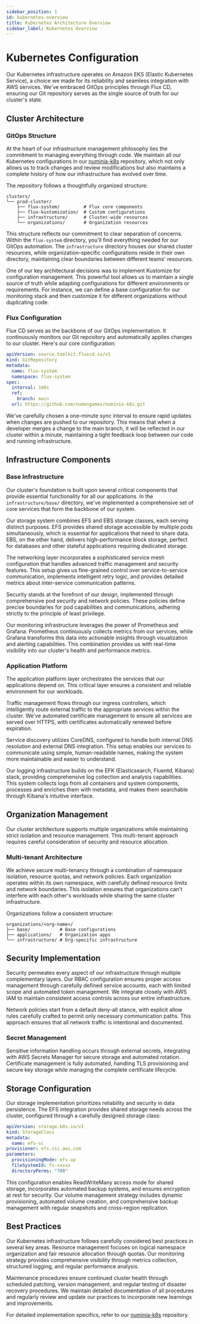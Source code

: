 ```yaml
---
sidebar_position: 1
id: kubernetes-overview
title: Kubernetes Architecture Overview
sidebar_label: Kubernetes Overview
---
```


# Kubernetes Configuration

Our Kubernetes infrastructure operates on Amazon EKS (Elastic Kubernetes Service), a choice we made for its reliability and seamless integration with AWS services. We've embraced GitOps principles through Flux CD, ensuring our Git repository serves as the single source of truth for our cluster's state.

## Cluster Architecture

### GitOps Structure

At the heart of our infrastructure management philosophy lies the commitment to managing everything through code. We maintain all our Kubernetes configurations in our [numinia-k8s](https://github.com/numengames/numinia-k8s) repository, which not only allows us to track changes and review modifications but also maintains a complete history of how our infrastructure has evolved over time.

The repository follows a thoughtfully organized structure:

```
clusters/
└── prod-cluster/
    ├── flux-system/         # Flux core components
    ├── flux-kustomization/  # Custom configurations
    ├── infrastructure/      # Cluster-wide resources
    └── organizations/       # Organization resources
```

This structure reflects our commitment to clear separation of concerns. Within the `flux-system` directory, you'll find everything needed for our GitOps automation. The `infrastructure` directory houses our shared cluster resources, while organization-specific configurations reside in their own directory, maintaining clear boundaries between different teams' resources.

One of our key architectural decisions was to implement Kustomize for configuration management. This powerful tool allows us to maintain a single source of truth while adapting configurations for different environments or requirements. For instance, we can define a base configuration for our monitoring stack and then customize it for different organizations without duplicating code.

### Flux Configuration

Flux CD serves as the backbone of our GitOps implementation. It continuously monitors our Git repository and automatically applies changes to our cluster. Here's our core configuration:

```yaml
apiVersion: source.toolkit.fluxcd.io/v1
kind: GitRepository
metadata:
  name: flux-system
  namespace: flux-system
spec:
  interval: 1m0s
  ref:
    branch: main
  url: https://github.com/numengames/numinia-k8s.git
```

We've carefully chosen a one-minute sync interval to ensure rapid updates when changes are pushed to our repository. This means that when a developer merges a change to the main branch, it will be reflected in our cluster within a minute, maintaining a tight feedback loop between our code and running infrastructure.

## Infrastructure Components

### Base Infrastructure

Our cluster's foundation is built upon several critical components that provide essential functionality for all our applications. In the `infrastructure/base/` directory, we've implemented a comprehensive set of core services that form the backbone of our system.

Our storage system combines EFS and EBS storage classes, each serving distinct purposes. EFS provides shared storage accessible by multiple pods simultaneously, which is essential for applications that need to share data. EBS, on the other hand, delivers high-performance block storage, perfect for databases and other stateful applications requiring dedicated storage.

The networking layer incorporates a sophisticated service mesh configuration that handles advanced traffic management and security features. This setup gives us fine-grained control over service-to-service communication, implements intelligent retry logic, and provides detailed metrics about inter-service communication patterns.

Security stands at the forefront of our design, implemented through comprehensive pod security and network policies. These policies define precise boundaries for pod capabilities and communications, adhering strictly to the principle of least privilege.

Our monitoring infrastructure leverages the power of Prometheus and Grafana. Prometheus continuously collects metrics from our services, while Grafana transforms this data into actionable insights through visualization and alerting capabilities. This combination provides us with real-time visibility into our cluster's health and performance metrics.

### Application Platform

The application platform layer orchestrates the services that our applications depend on. This critical layer ensures a consistent and reliable environment for our workloads.

Traffic management flows through our ingress controllers, which intelligently route external traffic to the appropriate services within the cluster. We've automated certificate management to ensure all services are served over HTTPS, with certificates automatically renewed before expiration.

Service discovery utilizes CoreDNS, configured to handle both internal DNS resolution and external DNS integration. This setup enables our services to communicate using simple, human-readable names, making the system more maintainable and easier to understand.

Our logging infrastructure builds on the EFK (Elasticsearch, Fluentd, Kibana) stack, providing comprehensive log collection and analysis capabilities. This system collects logs from all containers and system components, processes and enriches them with metadata, and makes them searchable through Kibana's intuitive interface.

## Organization Management

Our cluster architecture supports multiple organizations while maintaining strict isolation and resource management. This multi-tenant approach requires careful consideration of security and resource allocation.

### Multi-tenant Architecture

We achieve secure multi-tenancy through a combination of namespace isolation, resource quotas, and network policies. Each organization operates within its own namespace, with carefully defined resource limits and network boundaries. This isolation ensures that organizations can't interfere with each other's workloads while sharing the same cluster infrastructure.

Organizations follow a consistent structure:
```
organizations/<org-name>/
├── base/           # Base configurations
├── applications/   # Organization apps
└── infrastructure/ # Org-specific infrastructure
```

## Security Implementation

Security permeates every aspect of our infrastructure through multiple complementary layers. Our RBAC configuration ensures proper access management through carefully defined service accounts, each with limited scope and automated token management. We integrate closely with AWS IAM to maintain consistent access controls across our entire infrastructure.

Network policies start from a default deny-all stance, with explicit allow rules carefully crafted to permit only necessary communication paths. This approach ensures that all network traffic is intentional and documented.

### Secret Management

Sensitive information handling occurs through external secrets, integrating with AWS Secrets Manager for secure storage and automated rotation. Certificate management is fully automated, handling TLS provisioning and secure key storage while managing the complete certificate lifecycle.

## Storage Configuration

Our storage implementation prioritizes reliability and security in data persistence. The EFS integration provides shared storage needs across the cluster, configured through a carefully designed storage class:

```yaml
apiVersion: storage.k8s.io/v1
kind: StorageClass
metadata:
  name: efs-sc
provisioner: efs.csi.aws.com
parameters:
  provisioningMode: efs-ap
  fileSystemId: fs-xxxxx
  directoryPerms: "700"
```

This configuration enables ReadWriteMany access mode for shared storage, incorporates automated backup systems, and ensures encryption at rest for security. Our volume management strategy includes dynamic provisioning, automated volume creation, and comprehensive backup management with regular snapshots and cross-region replication.

## Best Practices

Our Kubernetes infrastructure follows carefully considered best practices in several key areas. Resource management focuses on logical namespace organization and fair resource allocation through quotas. Our monitoring strategy provides comprehensive visibility through metrics collection, structured logging, and regular performance analysis.

Maintenance procedures ensure continued cluster health through scheduled patching, version management, and regular testing of disaster recovery procedures. We maintain detailed documentation of all procedures and regularly review and update our practices to incorporate new learnings and improvements.

For detailed implementation specifics, refer to our [numinia-k8s](https://github.com/numengames/numinia-k8s) repository. 